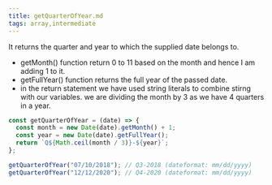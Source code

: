```yaml
---
title: getQuarterOfYear.md
tags: array,intermediate
---
```


It returns the quarter and year to which the supplied date belongs to.

- getMonth() function return 0 to 11 based on the month and hence I am adding 1 to it.
- getFullYear() function returns the full year of the passed date.
- in the return statement we have used string literals to combine stirng with our variables. we are dividing the month by 3 as we have 4 quarters in a year.

```js
const getQuarterOfYear = (date) => {
  const month = new Date(date).getMonth() + 1;
  const year = new Date(date).getFullYear();
  return `Q${Math.ceil(month / 3)}-${year}`;
};
```

```js
getQuarterOfYear("07/10/2018"); // Q3-2018 (dateformat: mm/dd/yyyy)
getQuarterOfYear("12/12/2020"); // Q4-2020 (dateformat: mm/dd/yyyy)
```
